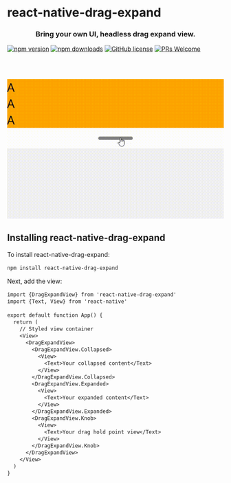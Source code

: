 # react-native-drag-expand

<h3 align="center">
  Bring your own UI, headless drag expand view.
</h3>

[![npm version](https://badge.fury.io/js/react-native-drag-expand.svg)][npm]
[![npm downloads](https://img.shields.io/npm/dw/react-native-drag-expand?logo=npm&label=NPM%20downloads&cacheSeconds=3600)][npm]
[![GitHub license](https://img.shields.io/github/license/sjwall/react-native-drag-expand)][license]
[![PRs Welcome](https://img.shields.io/badge/PRs-welcome-brightgreen.svg?style=flat)][pr]

<br />
<br />

![Demo](./demo.gif)

## Installing react-native-drag-expand

To install react-native-drag-expand:

```bash
npm install react-native-drag-expand
```

Next, add the view:

```tsx
import {DragExpandView} from 'react-native-drag-expand'
import {Text, View} from 'react-native'

export default function App() {
  return (
    // Styled view container
    <View>
      <DragExpandView>
        <DragExpandView.Collapsed>
          <View>
            <Text>Your collapsed content</Text>
          </View>
        </DragExpandView.Collapsed>
        <DragExpandView.Expanded>
          <View>
            <Text>Your expanded content</Text>
          </View>
        </DragExpandView.Expanded>
        <DragExpandView.Knob>
          <View>
            <Text>Your drag hold point view</Text>
          </View>
        </DragExpandView.Knob>
      </DragExpandView>
    </View>
  )
}
```

<!-- Definitions -->

[license]: https://github.com/sjwall/react-native-drag-expand/blob/main/LICENSE

[npm]: https://www.npmjs.com/package/react-native-drag-expand

[pr]: http://makeapullrequest.com
